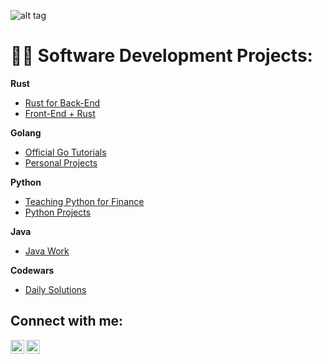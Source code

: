 ![alt tag](https://user-images.githubusercontent.com/102399623/168411123-ba704f77-ab4d-489a-ba0e-b0e0f48c122f.png)

<h1>👨‍💻 Software Development Projects:</h1>

<b>Rust</b>
  - [Rust for Back-End](https://github.com/nuiben/rust)
  - [Front-End + Rust](https://github.com/nuiben/rust_web)
 
<b>Golang</b>
  - [Official Go Tutorials](https://github.com/nuiben/learn-go)
  - [Personal Projects](https://github.com/nuiben/go)

<b>Python</b>
  - [Teaching Python for Finance](https://github.com/nuiben/pyfin)
  - [Python Projects](https://github.com/nuiben/pyproj)

<b>Java</b>
   - [Java Work](https://github.com/nuiben/java_work)

<b>Codewars</b>
   - [Daily Solutions](https://github.com/nuiben/codewars)

<h2>Connect with me:</h2>

[<img align="left" alt="BenPorter | Twitter" width="22px" src="https://cdn.jsdelivr.net/npm/simple-icons@v3/icons/twitter.svg" />][twitter]
[<img align="left" alt="BenPorter | LinkedIn" width="22px" src="https://cdn.jsdelivr.net/npm/simple-icons@v3/icons/linkedin.svg" />][linkedin]

[twitter]: https://twitter.com/benp0rter
[linkedin]: https://linkedin.com/in/benjamingp
